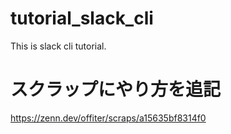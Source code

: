 # tutorial_slack_cli
This is slack cli tutorial.

# スクラップにやり方を追記
https://zenn.dev/offiter/scraps/a15635bf8314f0